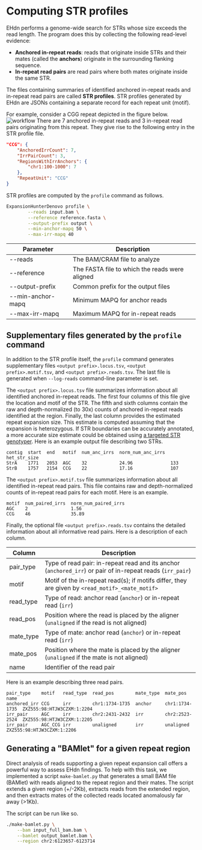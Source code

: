 # Computing STR profiles

EHdn performs a genome-wide search for STRs whose size exceeds the read length.
The program does this by collecting the following read-level evidence:

- **Anchored in-repeat reads**: reads that originate inside STRs and their
  mates (called the **anchors**) originate in the surrounding flanking sequence.
- **In-repeat read pairs** are read pairs where both mates originate inside
  the same STR.

The files containing summaries of identified anchored in-repeat reads and
in-repeat read pairs are called **STR profiles**. STR profiles generated by
EHdn are JSONs containing a separate record for each repeat unit (motif).

For example, consider a CGG repeat depicted in the figure below.
![workflow](images/str-profile.png)
There are 7 anchored in-repeat reads and 3 in-repeat read pairs
originating from this repeat. They give rise to the following entry in the STR
profile file.

```json
"CCG": {
    "AnchoredIrrCount": 7,
    "IrrPairCount": 3,
    "RegionsWithIrrAnchors": {
        "chr1:100-1000": 7
    },
    "RepeatUnit": "CCG"
}
```

STR profiles are computed by the `profile` command as follows.

```bash
ExpansionHunterDenovo profile \
        --reads input.bam \
        --reference reference.fasta \
        --output-prefix output \
        --min-anchor-mapq 50 \
        --max-irr-mapq 40
```

| Parameter         | Description                                     |
|-------------------|-------------------------------------------------|
| --reads           | The BAM/CRAM file to analyze                    |
| --reference       | The FASTA file to which the reads were aligned  |
| --output-prefix   | Common prefix for the output files              |
| --min-anchor-mapq | Minimum MAPQ for anchor reads                   |
| --max-irr-mapq    | Maximum MAPQ for in-repeat reads                |

## Supplementary files generated by the `profile` command

In addition to the STR profile itself, the `profile` command generates
supplementary files `<output prefix>.locus.tsv`, `<output prefix>.motif.tsv`,
and `<output prefix>.reads.tsv`. The last file is generated when `--log-reads`
command-line parameter is set.

The `<output prefix>.locus.tsv` file summarizes information about all identified
anchored in-repeat reads. The first four columns of this file give the location
and motif of the STR. The fifth and sixth columns contain the raw and
depth-normalized (to 30x) counts of anchored in-repeat reads identified at the
region. Finally, the last column provides the estimated repeat expansion size.
This estimate is computed assuming that the expansion is heterozygous. If STR
boundaries can be accurately annotated, a more accurate size estimate could be
obtained using
[a targeted STR genotyper](https://github.com/Illumina/ExpansionHunter). Here is
an example output file describing two STRs.

```
contig  start  end   motif  num_anc_irrs  norm_num_anc_irrs  het_str_size
StrA    1771   2053  AGC    32            24.96              133
StrB    1757   2154  CCG    22            17.16              107
```

The `<output prefix>.motif.tsv` file summarizes information about all identified
in-repeat read pairs. This file contains raw and depth-normalized counts of
in-repeat read pairs for each motif. Here is an example.

```
motif  num_paired_irrs  norm_num_paired_irrs
AGC    2                1.56
CCG    46               35.89
```

Finally, the optional file `<output prefix>.reads.tsv` contains the detailed
information about all informative read pairs. Here is a description of each
column.

| Column    | Description                                                                                               |
|-----------|-----------------------------------------------------------------------------------------------------------|
| pair_type | Type of read pair: in-repeat read and its anchor (`anchored_irr`) or pair of in-repeat reads (`irr_pair`) |
| motif     | Motif of the in-repeat read(s); if motifs differ, they are given by `<read_motif>_<mate_motif>`           |
| read_type | Type of read: anchor read (`anchor`) or in-repeat read (`irr`)                                            |
| read_pos  | Position where the read is placed by the aligner (`unaligned` if the read is not aligned)                 |
| mate_type | Type of mate: anchor read (`anchor`) or in-repeat read (`irr`)                                            |
| mate_pos  | Position where the mate is placed by the aligner (`unaligned` if the mate is not aligned)                 |
| name      | Identifier of the read pair                                                                               |

Here is an example describing three read pairs.

```
pair_type    motif   read_type  read_pos        mate_type  mate_pos        name
anchored_irr CCG     irr        chr1:1734-1735  anchor     chr1:1734-1735  ZXZ555:98:HTJW3CZXM:1:2204
irr_pair     AGC     irr        chr2:2431-2432  irr        chr2:2523-2524  ZXZ555:98:HTJW3CZXM:1:2205
irr_pair     AGC_CCG irr        unaligned       irr        unaligned       ZXZ555:98:HTJW3CZXM:1:2206
```

## Generating a "BAMlet" for a given repeat region

Direct analysis of reads supporting a given repeat expansion call offers a
powerful way to assess EHdn findings. To help with this task, we implemented
a script `make-bamlet.py` that generates a small BAM file (BAMlet) with
reads aligned to the repeat region and their mates. The script extends a given
region (+/-2Kb), extracts reads from the extended region, and then extracts
mates of the collected reads located anomalously far away (>1Kb).

The script can be run like so.

```bash
./make-bamlet.py \
    --bam input_full_bam.bam \
    --bamlet output_bamlet.bam \
    --region chr2:6123657-6123714
```
